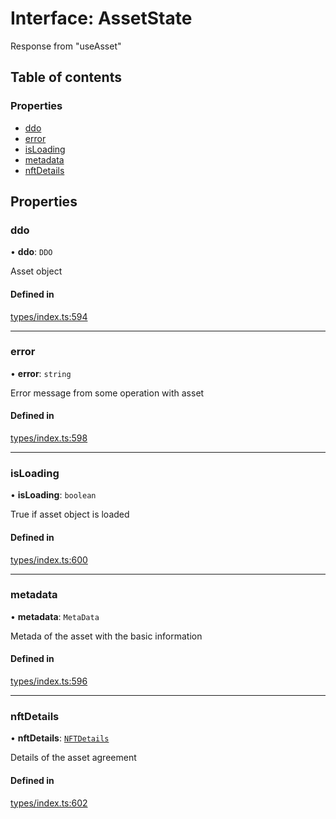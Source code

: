 # Interface: AssetState

Response from "useAsset"

## Table of contents

### Properties

- [ddo](AssetState.md#ddo)
- [error](AssetState.md#error)
- [isLoading](AssetState.md#isloading)
- [metadata](AssetState.md#metadata)
- [nftDetails](AssetState.md#nftdetails)

## Properties

### ddo

• **ddo**: `DDO`

Asset object

#### Defined in

[types/index.ts:594](https://github.com/nevermined-io/components-catalog/blob/eab914b/lib/src/types/index.ts#L594)

___

### error

• **error**: `string`

Error message from some operation with asset

#### Defined in

[types/index.ts:598](https://github.com/nevermined-io/components-catalog/blob/eab914b/lib/src/types/index.ts#L598)

___

### isLoading

• **isLoading**: `boolean`

True if asset object is loaded

#### Defined in

[types/index.ts:600](https://github.com/nevermined-io/components-catalog/blob/eab914b/lib/src/types/index.ts#L600)

___

### metadata

• **metadata**: `MetaData`

Metada of the asset with the basic information

#### Defined in

[types/index.ts:596](https://github.com/nevermined-io/components-catalog/blob/eab914b/lib/src/types/index.ts#L596)

___

### nftDetails

• **nftDetails**: [`NFTDetails`](NFTDetails.md)

Details of the asset agreement

#### Defined in

[types/index.ts:602](https://github.com/nevermined-io/components-catalog/blob/eab914b/lib/src/types/index.ts#L602)
